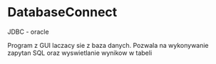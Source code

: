 # DatabaseConnect
JDBC - oracle

Program z GUI laczacy sie z baza danych. Pozwala na wykonywanie zapytan SQL oraz wyswietlanie wynikow w tabeli 
